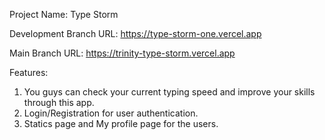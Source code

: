 Project Name: Type Storm

Development Branch URL: https://type-storm-one.vercel.app 

Main Branch URL: https://trinity-type-storm.vercel.app

Features: 
1. You guys can check your current typing speed and improve your skills through this app.
2. Login/Registration for user authentication.
3. Statics page and My profile page for the users.
